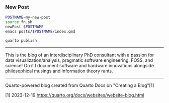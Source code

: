 ### New Post

```bash
POSTNAME=my-new-post
source fn.sh
newPost $POSTNAME
emacs posts/$POSTNAME/index.qmd

quarto publish
```



-----------------------------------------------

This is the blog of an interdisciplinary PhD consultant with a passion for data visualization/analysis, pragmatic software engineering, FOSS, and science! 
On it I document software and hardware innovations alongside philosophical musings and information theory rants. 

------------------------------------------------

Quarto-powered blog created from Quarto Docs on "Creating a Blog"[1]


[1] 2023-12-19 https://quarto.org/docs/websites/website-blog.html 
